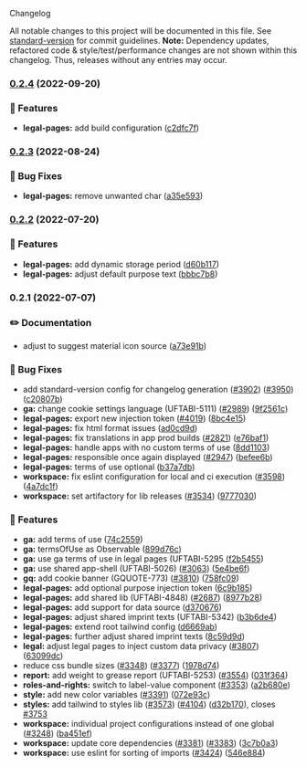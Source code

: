 Changelog

All notable changes to this project will be documented in this file. See [standard-version](https://github.com/conventional-changelog/standard-version) for commit guidelines.
**Note:** Dependency updates, refactored code & style/test/performance changes are not shown within this changelog. Thus, releases without any entries may occur.

### [0.2.4](https://github.com/Schaeffler-Group/frontend-schaeffler/compare/legal-pages-v0.2.3...legal-pages-v0.2.4) (2022-09-20)


### 🎸 Features

* **legal-pages:** add build configuration ([c2dfc7f](https://github.com/Schaeffler-Group/frontend-schaeffler/commit/c2dfc7ff6775405b290444037c35a213e82c6c77))

### [0.2.3](https://github.com/Schaeffler-Group/frontend-schaeffler/compare/legal-pages-v0.2.2...legal-pages-v0.2.3) (2022-08-24)


### 🐛 Bug Fixes

* **legal-pages:** remove unwanted char ([a35e593](https://github.com/Schaeffler-Group/frontend-schaeffler/commit/a35e5934d74cba18045726714a7adb34c4055320))

### [0.2.2](https://github.com/Schaeffler-Group/frontend-schaeffler/compare/legal-pages-v0.2.1...legal-pages-v0.2.2) (2022-07-20)


### 🎸 Features

* **legal-pages:** add dynamic storage period ([d60b117](https://github.com/Schaeffler-Group/frontend-schaeffler/commit/d60b117358cd4a8c579c9057be6627865b8e7cb5))
* **legal-pages:** adjust default purpose text ([bbbc7b8](https://github.com/Schaeffler-Group/frontend-schaeffler/commit/bbbc7b812a4c50a8dee44ffa14382b1c1b3882e2))

### 0.2.1 (2022-07-07)


### ✏️ Documentation

* adjust to suggest material icon source ([a73e91b](https://github.com/Schaeffler-Group/frontend-schaeffler/commit/a73e91b89002ba7f7768461b1fae6713cc88a30a))


### 🐛 Bug Fixes

* add standard-version config for changelog generation ([#3902](https://github.com/Schaeffler-Group/frontend-schaeffler/issues/3902)) ([#3950](https://github.com/Schaeffler-Group/frontend-schaeffler/issues/3950)) ([c20807b](https://github.com/Schaeffler-Group/frontend-schaeffler/commit/c20807bfbdace3a554876ba7f5b9f1be10453c72))
* **ga:** change cookie settings language (UFTABI-5111) ([#2989](https://github.com/Schaeffler-Group/frontend-schaeffler/issues/2989)) ([9f2561c](https://github.com/Schaeffler-Group/frontend-schaeffler/commit/9f2561c2fd0b024fc6922b123041265b9e877b47))
* **legal-pages:** export new injection token ([#4019](https://github.com/Schaeffler-Group/frontend-schaeffler/issues/4019)) ([8bc4e15](https://github.com/Schaeffler-Group/frontend-schaeffler/commit/8bc4e1561e7487d32522f7b0de4d811b09d739ef))
* **legal-pages:** fix html format issues ([ad0cd9d](https://github.com/Schaeffler-Group/frontend-schaeffler/commit/ad0cd9dde0fe86a5f8a8078c888cc1f86e25af5a))
* **legal-pages:** fix translations in app prod builds ([#2821](https://github.com/Schaeffler-Group/frontend-schaeffler/issues/2821)) ([e76baf1](https://github.com/Schaeffler-Group/frontend-schaeffler/commit/e76baf1c098e6a1065c4d401b633898ce42d97f9))
* **legal-pages:** handle apps with no custom terms of use ([8dd1103](https://github.com/Schaeffler-Group/frontend-schaeffler/commit/8dd11032303080d78e0114f917f1b7bf6ad1aa1b))
* **legal-pages:** responsible once again displayed ([#2947](https://github.com/Schaeffler-Group/frontend-schaeffler/issues/2947)) ([befee6b](https://github.com/Schaeffler-Group/frontend-schaeffler/commit/befee6b5a721197d567988f65f352dc6a86e766b))
* **legal-pages:** terms of use optional ([b37a7db](https://github.com/Schaeffler-Group/frontend-schaeffler/commit/b37a7db3ba4214866eca11371950842aebcc1324))
* **workspace:** fix eslint configuration for local and ci execution ([#3598](https://github.com/Schaeffler-Group/frontend-schaeffler/issues/3598)) ([4a7dc1f](https://github.com/Schaeffler-Group/frontend-schaeffler/commit/4a7dc1fe79d94b6d8ddfa7cf2644e3bbc11a3e80))
* **workspace:** set artifactory for lib releases ([#3534](https://github.com/Schaeffler-Group/frontend-schaeffler/issues/3534)) ([9777030](https://github.com/Schaeffler-Group/frontend-schaeffler/commit/9777030734138ea66763d8cf2030319dec2479bd))


### 🎸 Features

* **ga:** add terms of use ([74c2559](https://github.com/Schaeffler-Group/frontend-schaeffler/commit/74c255904c1ebc2d787622c8da06cff5447e2a3b))
* **ga:** termsOfUse as Observable ([899d76c](https://github.com/Schaeffler-Group/frontend-schaeffler/commit/899d76c091edc000ca958191a47cc681648c0201))
* **ga:** use ga terms of use in legal pages (UFTABI-5295 ([f2b5455](https://github.com/Schaeffler-Group/frontend-schaeffler/commit/f2b54551d76a6f8a60fda78ff4359136c7b48663))
* **ga:** use shared app-shell (UFTABI-5026) ([#3063](https://github.com/Schaeffler-Group/frontend-schaeffler/issues/3063)) ([5e4be6f](https://github.com/Schaeffler-Group/frontend-schaeffler/commit/5e4be6f1f34b15f8d5621049700d964afc83210c))
* **gq:** add cookie banner (GQUOTE-773) ([#3810](https://github.com/Schaeffler-Group/frontend-schaeffler/issues/3810)) ([758fc09](https://github.com/Schaeffler-Group/frontend-schaeffler/commit/758fc09c1842995dd668ed6429a783661bbb3ea4))
* **legal-pages:** add optional purpose injection token ([6c9b185](https://github.com/Schaeffler-Group/frontend-schaeffler/commit/6c9b185744706efedf30e8719e557956151a0520))
* **legal-pages:** add shared lib (UFTABI-4848) ([#2687](https://github.com/Schaeffler-Group/frontend-schaeffler/issues/2687)) ([8977b28](https://github.com/Schaeffler-Group/frontend-schaeffler/commit/8977b281d8adc3bf6705aaff5cb124af8fb8fea9))
* **legal-pages:** add support for data source ([d370676](https://github.com/Schaeffler-Group/frontend-schaeffler/commit/d3706764615fd45ae56eb243e6cd762f3519443a))
* **legal-pages:** adjust shared imprint texts (UFTABI-5342) ([b3b6de4](https://github.com/Schaeffler-Group/frontend-schaeffler/commit/b3b6de49c82384effadc19e137643442ff544c70))
* **legal-pages:** extend root tailwind config ([d6669ab](https://github.com/Schaeffler-Group/frontend-schaeffler/commit/d6669ab6a69e75d2f2d3133aa2c85f765187f7d7))
* **legal-pages:** further adjust shared imprint texts ([8c59d9d](https://github.com/Schaeffler-Group/frontend-schaeffler/commit/8c59d9d5246ca365abcc3a3edb2f95bcadc5553d))
* **legal:** adjust legal pages to inject custom data privacy ([#3807](https://github.com/Schaeffler-Group/frontend-schaeffler/issues/3807)) ([63099dc](https://github.com/Schaeffler-Group/frontend-schaeffler/commit/63099dcbb61b3d2dda108435cb08bcf1dcdd777f))
* reduce css bundle sizes ([#3348](https://github.com/Schaeffler-Group/frontend-schaeffler/issues/3348)) ([#3377](https://github.com/Schaeffler-Group/frontend-schaeffler/issues/3377)) ([1978d74](https://github.com/Schaeffler-Group/frontend-schaeffler/commit/1978d745d959d521f060f51e98ab85a2390612bf))
* **report:** add weight to grease report (UFTABI-5253) ([#3554](https://github.com/Schaeffler-Group/frontend-schaeffler/issues/3554)) ([031f364](https://github.com/Schaeffler-Group/frontend-schaeffler/commit/031f36408f281ddee18caae680ab5a834680cc25))
* **roles-and-rights:** switch to label-value component ([#3353](https://github.com/Schaeffler-Group/frontend-schaeffler/issues/3353)) ([a2b680e](https://github.com/Schaeffler-Group/frontend-schaeffler/commit/a2b680e57f691a05b66231166b34e25171593a36))
* **style:** add new color variables ([#3391](https://github.com/Schaeffler-Group/frontend-schaeffler/issues/3391)) ([072e93c](https://github.com/Schaeffler-Group/frontend-schaeffler/commit/072e93cc90858f751717e10e383f87ab2d4c61f6))
* **styles:** add tailwind to styles lib ([#3573](https://github.com/Schaeffler-Group/frontend-schaeffler/issues/3573)) ([#4104](https://github.com/Schaeffler-Group/frontend-schaeffler/issues/4104)) ([d32b170](https://github.com/Schaeffler-Group/frontend-schaeffler/commit/d32b170c13de73f90b3a792d9f50f29cede37898)), closes [#3753](https://github.com/Schaeffler-Group/frontend-schaeffler/issues/3753)
* **workspace:** individual project configurations instead of one global ([#3248](https://github.com/Schaeffler-Group/frontend-schaeffler/issues/3248)) ([ba451ef](https://github.com/Schaeffler-Group/frontend-schaeffler/commit/ba451ef87c9c9cff99440b9739c9ebf4069a16dc))
* **workspace:** update core dependencies ([#3381](https://github.com/Schaeffler-Group/frontend-schaeffler/issues/3381)) ([#3383](https://github.com/Schaeffler-Group/frontend-schaeffler/issues/3383)) ([3c7b0a3](https://github.com/Schaeffler-Group/frontend-schaeffler/commit/3c7b0a37be3104fc216c3ee6506d5f8ce2cadb21))
* **workspace:** use eslint for sorting of imports ([#3424](https://github.com/Schaeffler-Group/frontend-schaeffler/issues/3424)) ([546e884](https://github.com/Schaeffler-Group/frontend-schaeffler/commit/546e8845a9250580ccdc982e3f5c1d818f8678bd))
